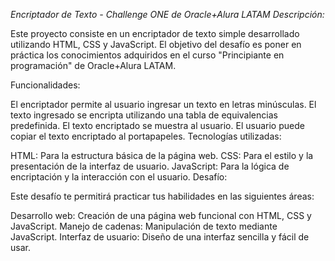 
*Encriptador de Texto - Challenge ONE de Oracle+Alura LATAM
Descripción:*

Este proyecto consiste en un encriptador de texto simple desarrollado utilizando HTML, CSS y JavaScript. El objetivo del desafío es poner en práctica los conocimientos adquiridos en el curso "Principiante en programación" de Oracle+Alura LATAM.

Funcionalidades:

El encriptador permite al usuario ingresar un texto en letras minúsculas.
El texto ingresado se encripta utilizando una tabla de equivalencias predefinida.
El texto encriptado se muestra al usuario.
El usuario puede copiar el texto encriptado al portapapeles.
Tecnologías utilizadas:

HTML: Para la estructura básica de la página web.
CSS: Para el estilo y la presentación de la interfaz de usuario.
JavaScript: Para la lógica de encriptación y la interacción con el usuario.
Desafío:

Este desafío te permitirá practicar tus habilidades en las siguientes áreas:

Desarrollo web: Creación de una página web funcional con HTML, CSS y JavaScript.
Manejo de cadenas: Manipulación de texto mediante JavaScript.
Interfaz de usuario: Diseño de una interfaz sencilla y fácil de usar.
